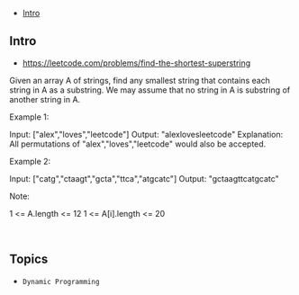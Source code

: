 - [Intro](#intro)

## Intro

- https://leetcode.com/problems/find-the-shortest-superstring

Given an array A of strings, find any smallest string that contains each string in A as a substring.
We may assume that no string in A is substring of another string in A.
 

Example 1:

Input: ["alex","loves","leetcode"]
Output: "alexlovesleetcode"
Explanation: All permutations of "alex","loves","leetcode" would also be accepted.


Example 2:

Input: ["catg","ctaagt","gcta","ttca","atgcatc"]
Output: "gctaagttcatgcatc"
 


Note:

1 <= A.length <= 12
1 <= A[i].length <= 20


 


## Topics

- `Dynamic Programming`


